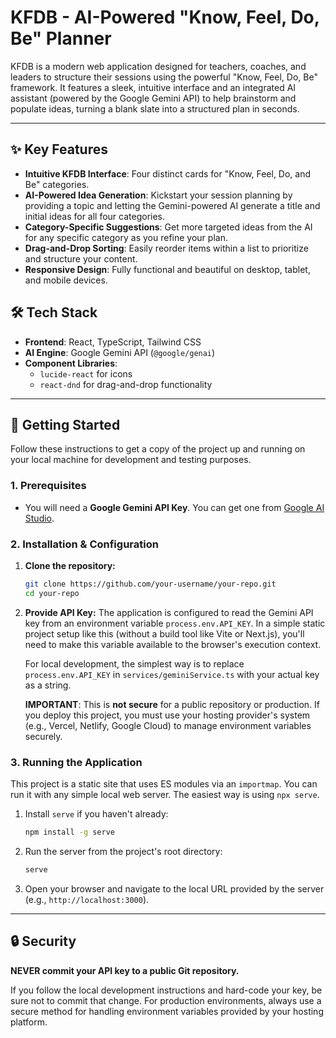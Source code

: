 # KFDB - AI-Powered "Know, Feel, Do, Be" Planner

KFDB is a modern web application designed for teachers, coaches, and leaders to structure their sessions using the powerful "Know, Feel, Do, Be" framework. It features a sleek, intuitive interface and an integrated AI assistant (powered by the Google Gemini API) to help brainstorm and populate ideas, turning a blank slate into a structured plan in seconds.

---

## ✨ Key Features

-   **Intuitive KFDB Interface**: Four distinct cards for "Know, Feel, Do, and Be" categories.
-   **AI-Powered Idea Generation**: Kickstart your session planning by providing a topic and letting the Gemini-powered AI generate a title and initial ideas for all four categories.
-   **Category-Specific Suggestions**: Get more targeted ideas from the AI for any specific category as you refine your plan.
-   **Drag-and-Drop Sorting**: Easily reorder items within a list to prioritize and structure your content.
-   **Responsive Design**: Fully functional and beautiful on desktop, tablet, and mobile devices.

## 🛠️ Tech Stack

-   **Frontend**: React, TypeScript, Tailwind CSS
-   **AI Engine**: Google Gemini API (`@google/genai`)
-   **Component Libraries**:
    -   `lucide-react` for icons
    -   `react-dnd` for drag-and-drop functionality

---

## 🚀 Getting Started

Follow these instructions to get a copy of the project up and running on your local machine for development and testing purposes.

### 1. Prerequisites

-   You will need a **Google Gemini API Key**. You can get one from [Google AI Studio](https://aistudio.google.com/app/apikey).

### 2. Installation & Configuration

1.  **Clone the repository:**
    ```sh
    git clone https://github.com/your-username/your-repo.git
    cd your-repo
    ```

2.  **Provide API Key:**
    The application is configured to read the Gemini API key from an environment variable `process.env.API_KEY`. In a simple static project setup like this (without a build tool like Vite or Next.js), you'll need to make this variable available to the browser's execution context.

    For local development, the simplest way is to replace `process.env.API_KEY` in `services/geminiService.ts` with your actual key as a string.

    **IMPORTANT**: This is **not secure** for a public repository or production. If you deploy this project, you must use your hosting provider's system (e.g., Vercel, Netlify, Google Cloud) to manage environment variables securely.

### 3. Running the Application

This project is a static site that uses ES modules via an `importmap`. You can run it with any simple local web server. The easiest way is using `npx serve`.

1.  Install `serve` if you haven't already:
    ```sh
    npm install -g serve
    ```

2.  Run the server from the project's root directory:
    ```sh
    serve
    ```

3.  Open your browser and navigate to the local URL provided by the server (e.g., `http://localhost:3000`).

---

## 🔒 Security

**NEVER commit your API key to a public Git repository.**

If you follow the local development instructions and hard-code your key, be sure not to commit that change. For production environments, always use a secure method for handling environment variables provided by your hosting platform.